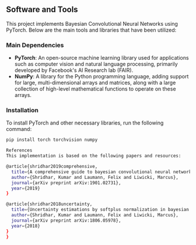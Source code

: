 ## Software and Tools

This project implements Bayesian Convolutional Neural Networks using PyTorch. Below are the main tools and libraries that have been utilized:

### Main Dependencies
- **PyTorch**: An open-source machine learning library used for applications such as computer vision and natural language processing, primarily developed by Facebook's AI Research lab (FAIR).
- **NumPy**: A library for the Python programming language, adding support for large, multi-dimensional arrays and matrices, along with a large collection of high-level mathematical functions to operate on these arrays.

### Installation
To install PyTorch and other necessary libraries, run the following command:
```bash
pip install torch torchvision numpy

References
This implementation is based on the following papers and resources:

@article{shridhar2019comprehensive,
  title={A comprehensive guide to bayesian convolutional neural network with variational inference},
  author={Shridhar, Kumar and Laumann, Felix and Liwicki, Marcus},
  journal={arXiv preprint arXiv:1901.02731},
  year={2019}
}

@article{shridhar2018uncertainty,
  title={Uncertainty estimations by softplus normalization in bayesian convolutional neural networks with variational inference},
  author={Shridhar, Kumar and Laumann, Felix and Liwicki, Marcus},
  journal={arXiv preprint arXiv:1806.05978},
  year={2018}
}
}
